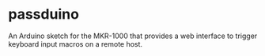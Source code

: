 # passduino
An Arduino sketch for the MKR-1000 that provides a web interface to trigger keyboard input macros on a remote host.
